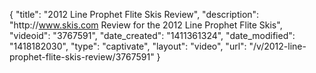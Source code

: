 {
    "title": "2012 Line Prophet Flite Skis Review",
    "description": "http:\/\/www.skis.com Review for the 2012 Line Prophet Flite Skis",
    "videoid": "3767591",
    "date_created": "1411361324",
    "date_modified": "1418182030",
    "type": "captivate",
    "layout": "video",
    "url": "\/v\/2012-line-prophet-flite-skis-review\/3767591"
}